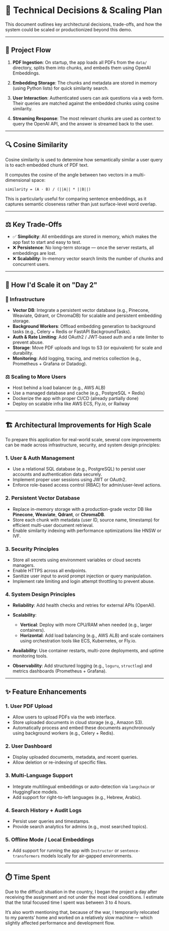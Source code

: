 # 🤠 Technical Decisions & Scaling Plan

This document outlines key architectural decisions, trade-offs, and how the system could be scaled or productionized beyond this demo.

---

## 📌 Project Flow

1. **PDF Ingestion**:
   On startup, the app loads all PDFs from the `data/` directory, splits them into chunks, and embeds them using OpenAI Embeddings.

2. **Embedding Storage**:
   The chunks and metadata are stored in memory (using Python lists) for quick similarity search.

3. **User Interaction**:
   Authenticated users can ask questions via a web form. Their queries are matched against the embedded chunks using cosine similarity.

4. **Streaming Response**:
   The most relevant chunks are used as context to query the OpenAI API, and the answer is streamed back to the user.

---

## 🔍 Cosine Similarity

Cosine similarity is used to determine how semantically similar a user query is to each embedded chunk of PDF text.

It computes the cosine of the angle between two vectors in a multi-dimensional space:

```text
similarity = (A · B) / (||A|| * ||B||)
```

This is particularly useful for comparing sentence embeddings, as it captures semantic closeness rather than just surface-level word overlap.

---

## ⚖️ Key Trade-Offs

* ✅ **Simplicity**: All embeddings are stored in memory, which makes the app fast to start and easy to test.
* ❌ **Persistence**: No long-term storage — once the server restarts, all embeddings are lost.
* ❌ **Scalability**: In-memory vector search limits the number of chunks and concurrent users.

---

## 🚀 How I'd Scale it on "Day 2"

### 🧱 Infrastructure

* **Vector DB**: Integrate a persistent vector database (e.g., Pinecone, Weaviate, Qdrant, or ChromaDB) for scalable and persistent embedding storage.
* **Background Workers**: Offload embedding generation to background tasks (e.g., Celery + Redis or FastAPI BackgroundTasks).
* **Auth & Rate Limiting**: Add OAuth2 / JWT-based auth and a rate limiter to prevent abuse.
* **Storage**: Move PDF uploads and logs to S3 (or equivalent) for scale and durability.
* **Monitoring**: Add logging, tracing, and metrics collection (e.g., Prometheus + Grafana or Datadog).

### ⚖️ Scaling to More Users

* Host behind a load balancer (e.g., AWS ALB)
* Use a managed database and cache (e.g., PostgreSQL + Redis)
* Dockerize the app with proper CI/CD (already partially done)
* Deploy on scalable infra like AWS ECS, Fly.io, or Railway

---

## 🏗️ Architectural Improvements for High Scale

To prepare this application for real-world scale, several core improvements can be made across infrastructure, security, and system design principles:

### 1. **User & Auth Management**

* Use a relational SQL database (e.g., PostgreSQL) to persist user accounts and authentication data securely.
* Implement proper user sessions using JWT or OAuth2.
* Enforce role-based access control (RBAC) for admin/user-level actions.

### 2. **Persistent Vector Database**

* Replace in-memory storage with a production-grade vector DB like **Pinecone**, **Weaviate**, **Qdrant**, or **ChromaDB**.
* Store each chunk with metadata (user ID, source name, timestamp) for efficient multi-user document retrieval.
* Enable similarity indexing with performance optimizations like HNSW or IVF.

### 3. **Security Principles**

* Store all secrets using environment variables or cloud secrets managers.
* Enable HTTPS across all endpoints.
* Sanitize user input to avoid prompt injection or query manipulation.
* Implement rate limiting and login attempt throttling to prevent abuse.

### 4. **System Design Principles**

* **Reliability**: Add health checks and retries for external APIs (OpenAI).
* **Scalability**:

  * **Vertical**: Deploy with more CPU/RAM when needed (e.g., larger containers).
  * **Horizontal**: Add load balancing (e.g., AWS ALB) and scale containers using orchestration tools like ECS, Kubernetes, or Fly.io.
* **Availability**: Use container restarts, multi-zone deployments, and uptime monitoring tools.
* **Observability**: Add structured logging (e.g., `loguru`, `structlog`) and metrics dashboards (Prometheus + Grafana).

---

## ✨ Feature Enhancements

### 1. **User PDF Upload**

* Allow users to upload PDFs via the web interface.
* Store uploaded documents in cloud storage (e.g., Amazon S3).
* Automatically process and embed these documents asynchronously using background workers (e.g., Celery + Redis).

### 2. **User Dashboard**

* Display uploaded documents, metadata, and recent queries.
* Allow deletion or re-indexing of specific files.

### 3. **Multi-Language Support**

* Integrate multilingual embeddings or auto-detection via `langchain` or HuggingFace models.
* Add support for right-to-left languages (e.g., Hebrew, Arabic).

### 4. **Search History + Audit Logs**

* Persist user queries and timestamps.
* Provide search analytics for admins (e.g., most searched topics).

### 5. **Offline Mode / Local Embeddings**

* Add support for running the app with `Instructor` or `sentence-transformers` models locally for air-gapped environments.

---

## ⏱️ Time Spent

Due to the difficult situation in the country, I began the project a day after receiving the assignment and not under the most ideal conditions.
I estimate that the total focused time I spent was between 3 to 4 hours.

It’s also worth mentioning that, because of the war, I temporarily relocated to my parents’ home and worked on a relatively slow machine — which slightly affected performance and development flow.
